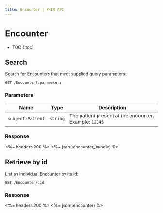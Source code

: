 ```yaml
---
title: Encounter | FHIR API
---
```


# Encounter

* TOC
{:toc}

## Search

Search for Encounters that meet supplied query parameters:

    GET /Encounter?:parameters

### Parameters

Name | Type | Description
-----|------|--------------
`subject:Patient`|`string`| The patient present at the encounter. Example: `12345`

### Response

<%= headers 200 %>
<%= json(:encounter_bundle) %>

## Retrieve by id

List an individual Encounter by its id:

    GET /Encounter/:id

### Response

<%= headers 200 %>
<%= json(:encounter) %>
